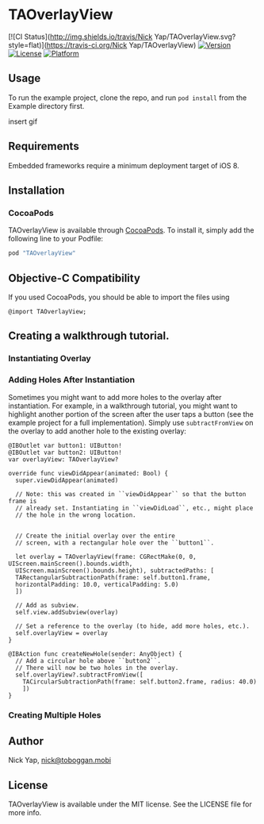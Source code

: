 # TAOverlayView

[![CI Status](http://img.shields.io/travis/Nick Yap/TAOverlayView.svg?style=flat)](https://travis-ci.org/Nick Yap/TAOverlayView)
[![Version](https://img.shields.io/cocoapods/v/TAOverlayView.svg?style=flat)](http://cocoapods.org/pods/TAOverlayView)
[![License](https://img.shields.io/cocoapods/l/TAOverlayView.svg?style=flat)](http://cocoapods.org/pods/TAOverlayView)
[![Platform](https://img.shields.io/cocoapods/p/TAOverlayView.svg?style=flat)](http://cocoapods.org/pods/TAOverlayView)

## Usage

To run the example project, clone the repo, and run `pod install` from the Example directory first.

insert gif

## Requirements
Embedded frameworks require a minimum deployment target of iOS 8.

## Installation

### CocoaPods

TAOverlayView is available through [CocoaPods](http://cocoapods.org). To install
it, simply add the following line to your Podfile:

```ruby
pod "TAOverlayView"
```

## Objective-C Compatibility
If you used CocoaPods, you should be able to import the files using

```@import TAOverlayView;```


## Creating a walkthrough tutorial.

### Instantiating Overlay


### Adding Holes After Instantiation

Sometimes you might want to add more holes to the overlay after instantiation. For example, in a walkthrough tutorial, you might want to highlight another portion of the screen after the user taps a button (see the example project for a full implementation). Simply use ``subtractFromView`` on the overlay to add another hole to the existing overlay:



    @IBOutlet var button1: UIButton!
    @IBOutlet var button2: UIButton!
    var overlayView: TAOverlayView?

    override func viewDidAppear(animated: Bool) {
      super.viewDidAppear(animated)

      // Note: this was created in ``viewDidAppear`` so that the button frame is
      // already set. Instantiating in ``viewDidLoad``, etc., might place
      // the hole in the wrong location.


      // Create the initial overlay over the entire
      // screen, with a rectangular hole over the ``button1``.

      let overlay = TAOverlayView(frame: CGRectMake(0, 0, UIScreen.mainScreen().bounds.width,
      UIScreen.mainScreen().bounds.height), subtractedPaths: [
      TARectangularSubtractionPath(frame: self.button1.frame,
      horizontalPadding: 10.0, verticalPadding: 5.0)
      ])

      // Add as subview.
      self.view.addSubview(overlay)

      // Set a reference to the overlay (to hide, add more holes, etc.).
      self.overlayView = overlay
    }

    @IBAction func createNewHole(sender: AnyObject) {
      // Add a circular hole above ``button2``.
      // There will now be two holes in the overlay.
      self.overlayView?.subtractFromView([
        TACircularSubtractionPath(frame: self.button2.frame, radius: 40.0)
        ])
    }

### Creating Multiple Holes


## Author

Nick Yap, nick@toboggan.mobi

## License

TAOverlayView is available under the MIT license. See the LICENSE file for more info.
